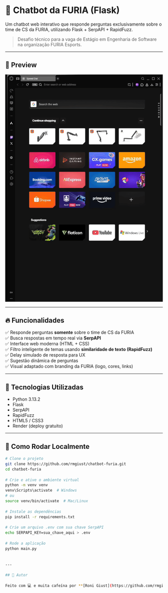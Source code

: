 # 🐆 Chatbot da FURIA (Flask)

Um chatbot web interativo que responde perguntas exclusivamente sobre o time de CS da FURIA, utilizando Flask + SerpAPI + RapidFuzz.

> Desafio técnico para a vaga de Estágio em Engenharia de Software na organização FURIA Esports.

---

## 📸 Preview

![Gif do Chatbot](utils/gif-funcional.gif)

---

## 🔥 Funcionalidades

✅ Responde perguntas **somente** sobre o time de CS da FURIA  
✅ Busca respostas em tempo real via **SerpAPI**  
✅ Interface web moderna (HTML + CSS)  
✅ Filtro inteligente de temas usando **similaridade de texto (RapidFuzz)**  
✅ Delay simulado de resposta para UX  
✅ Sugestão dinâmica de perguntas  
✅ Visual adaptado com branding da FURIA (logo, cores, links)

---

## 🧠 Tecnologias Utilizadas

- Python 3.13.2
- Flask
- SerpAPI
- RapidFuzz
- HTML5 / CSS3
- Render (deploy gratuito)

---

## 🚀 Como Rodar Localmente

```bash
# Clone o projeto
git clone https://github.com/rmgiust/chatbot-furia.git
cd chatbot-furia

# Crie e ative o ambiente virtual
python -m venv venv
venv\Scripts\activate  # Windows
# ou
source venv/bin/activate  # Mac/Linux

# Instale as dependências
pip install -r requirements.txt

# Crie um arquivo .env com sua chave SerpAPI
echo SERPAPI_KEY=sua_chave_aqui > .env

# Rode a aplicação
python main.py


---

## 🙋 Autor

Feito com 💻 e muita cafeína por **[Roni Giust](https://github.com/rmgiust)**
